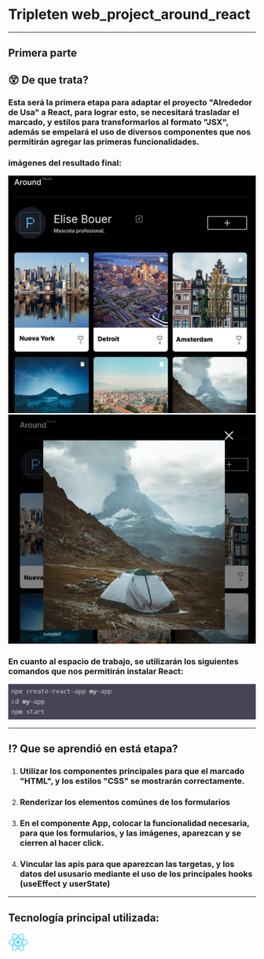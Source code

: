 # Tripleten web_project_around_react

---

## Primera parte

## :astonished: De que trata?

### Esta será la primera etapa para adaptar el proyecto "Alrededor de Usa" a React, para lograr esto, se necesitará trasladar el marcado, y estilos para transformarlos al formato "JSX", además se empelará el uso de diversos componentes que nos permitirán agregar las primeras funcionalidades.

### imágenes del resultado final:

<img src="src/images/image-16.png"  border="0"   />
<img src="src/images/image-18.png"  border="0"   />

### En cuanto al espacio de trabajo, se utilizarán los siguientes comandos que nos permitirán instalar React:

<img src="src/images/image-19.png"  border="0"   />
 
____

## :interrobang: Que se aprendió en está etapa?

1. ### Utilizar los componentes principales para que el marcado "HTML", y los estilos "CSS" se mostrarán correctamente.

2. ### Renderizar los elementos comúnes de los formularios

3. ### En el componente App, colocar la funcionalidad necesaria, para que los formularios, y las imágenes, aparezcan y se cierren al hacer click.

4. ### Vincular las apis para que aparezcan las targetas, y los datos del ususario mediante el uso de los principales hooks (useEffect y userState)

---

## Tecnología principal utilizada:

<img src="https://github.com/devicons/devicon/blob/master/icons/react/react-original.svg" title="React" alt="React" width="40" height="40"/>&nbsp;
